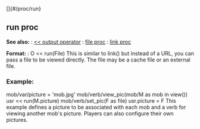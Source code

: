 []{#/proc/run}
  ## run proc
  **See also:**
  :   [\<\< output operator](ref/operator/%3c%3c/output)
  :   [file proc](ref/proc/file)
  :   [link proc](ref/proc/link)
  <!-- -->
  **Format:**
  :   O \<\< run(File)
  This is similar to link() but instead of a URL, you can pass a file to
  be viewed directly. The file may be a cache file or an external file.
  ### Example:
  mob/var/picture = \'mob.jpg\' mob/verb/view_pic(mob/M as mob in view())
  usr \<\< run(M.picture) mob/verb/set_pic(F as file) usr.picture = F
  This example defines a picture to be associated with each mob and a verb
  for viewing another mob\'s picture. Players can also configure their own
  pictures.